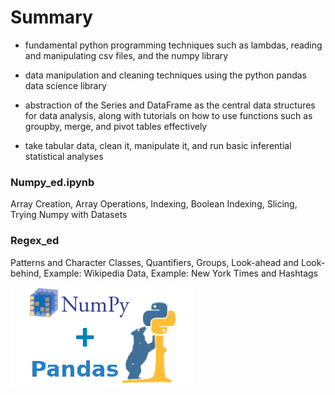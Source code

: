 # Summary

- fundamental python programming techniques such as lambdas, reading and manipulating csv files, and the numpy library

- data manipulation and cleaning techniques using the python pandas data science library 

- abstraction of the Series and DataFrame as the central data structures for data analysis, along with tutorials on how to use functions such as groupby, merge, and pivot tables effectively

- take tabular data, clean it, manipulate it, and run basic inferential statistical analyses

### Numpy_ed.ipynb

Array Creation, Array Operations, Indexing, Boolean Indexing, Slicing, Trying Numpy with Datasets

### Regex_ed

Patterns and Character Classes, Quantifiers, Groups, Look-ahead and Look-behind, Example: Wikipedia Data, Example: New York Times and Hashtags

![](https://github.com/AlexaWu/Python/blob/main/screenshots/numpy%20%26%20pandas.png)
